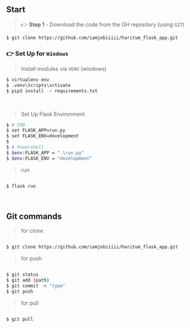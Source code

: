 <br /> 

## Start 

> 👉 **Step 1** - Download the code from the GH repository (using `GIT`) 

```bash
$ git clone https://github.com/iamjobiiiii/haritum_flask_app.git

```
### 👉 Set Up for `Windows` 

> Install modules via `VENV` (windows) 

``` bash
$ virtualenv env
$ .venv\Scripts\activate
$ pip3 install -r requirements.txt
```

<br />

> Set Up Flask Environment

```bash
$ # CMD 
$ set FLASK_APP=run.py
$ set FLASK_ENV=development
$
$ # Powershell
$ $env:FLASK_APP = ".\run.py"
$ $env:FLASK_ENV = "development"

```
> run
```bash

$ flask run

```

<br />

## Git commands


> for clone
```bash

$ git clone https://github.com/iamjobiiiii/haritum_flask_app.git

```

> for push
```bash

$ git status
$ git add (path)
$ git commit -m "type"
$ git push

```

> for pull

```bash

$ git pull

```

<br />